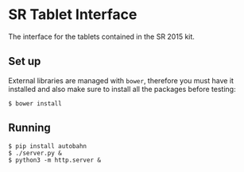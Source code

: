 # SR Tablet Interface

The interface for the tablets contained in the SR 2015 kit.

## Set up

External libraries are managed with `bower`, therefore you must have it installed and also make sure to install all the packages before testing:

    $ bower install

## Running

    $ pip install autobahn
    $ ./server.py &
    $ python3 -m http.server &

